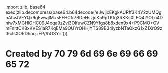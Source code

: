 import zlib, base64
exec(zlib.decompress(base64.b64decode('eJwljcEKgkAURff3K4Y2zUMQgnAhvJVEYQx9gEwwjlM+sFFHCfr7BDeHszjcK59pTKtq3RKKs0LFQ4iYOLn4Dniw7xMGHlOHC09J4oqa9zZvi3OIfuwCZN9Yfgs8b8xden9x4+P9CMO+OVmFnittCK8xKVES1aR7KqEMa9OUYrOHHjYTS89B34iyzbNTaQkzG1xZ1XrO9zt9cIsXORDhoq+EP//bOSY=')))
# Created by 70 79 6d 69 6e 69 66 69 65 72
